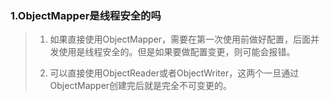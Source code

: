 ### 1.ObjectMapper是线程安全的吗

> 1. 如果直接使用ObjectMapper，需要在第一次使用前做好配置，后面并发使用是线程安全的。但是如果要做配置变更，则可能会报错。
> 
> 2. 可以直接使用ObjectReader或者ObjectWriter，这两个一旦通过ObjectMapper创建完后就是完全不可变更的。
